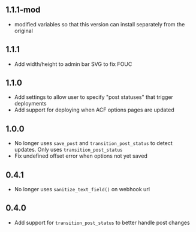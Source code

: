 ## 1.1.1-mod

- modified variables so that this version can install separately from the original

## 1.1.1

- Add width/height to admin bar SVG to fix FOUC

## 1.1.0

- Add settings to allow user to specify "post statuses" that trigger deployments
- Add support for deploying when ACF options pages are updated

## 1.0.0

- No longer uses `save_post` and `transition_post_status` to detect updates. Only uses `transition_post_status`
- Fix undefined offset error when options not yet saved

## 0.4.1

- No longer uses `sanitize_text_field()` on webhook url

## 0.4.0

- Add support for `transition_post_status` to better handle post changes
